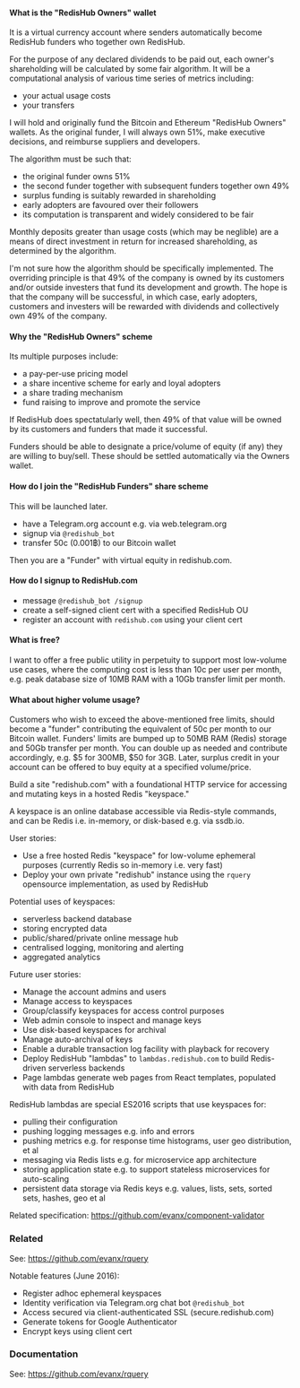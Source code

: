 
#### What is the "RedisHub Owners" wallet

It is a virtual currency account where senders automatically become RedisHub funders who together own RedisHub.

For the purpose of any declared dividends to be paid out, each owner's shareholding will be calculated by some fair algorithm. 
It will be a computational analysis of various time series of metrics including:
- your actual usage costs
- your transfers

I will hold and originally fund the Bitcoin and Ethereum "RedisHub Owners" wallets. As the original funder, I will always own 51%, make executive decisions, and reimburse suppliers and developers.

The algorithm must be such that:
- the original funder owns 51%
- the second funder together with subsequent funders together own 49%
- surplus funding is suitably rewarded in shareholding
- early adopters are favoured over their followers 
- its computation is transparent and widely considered to be fair

Monthly deposits greater than usage costs (which may be neglible) are a means of direct investment in return for increased shareholding, as determined by the algorithm.

I'm not sure how the algorithm should be specifically implemented. 
The overriding principle is that 49% of the company is owned by its customers and/or outside investers that fund its development and growth. 
The hope is that the company will be successful, in which case, early adopters, customers and investers will be rewarded with dividends and collectively own 49% of the company.


#### Why the "RedisHub Owners" scheme

Its multiple purposes include:
- a pay-per-use pricing model
- a share incentive scheme for early and loyal adopters
- a share trading mechanism
- fund raising to improve and promote the service

If RedisHub does spectatularly well, then 49% of that value will be owned by its customers and funders that made it successful.

Funders should be able to designate a price/volume of equity (if any) they are willing to buy/sell. These should be settled automatically via the Owners wallet.

#### How do I join the "RedisHub Funders" share scheme

This will be launched later. 
- have a Telegram.org account e.g. via web.telegram.org
- signup via `@redishub_bot` 
- transfer 50c (0.001฿) to our Bitcoin wallet 

Then you are a "Funder" with virtual equity in redishub.com. 


#### How do I signup to RedisHub.com

- message `@redishub_bot /signup`
- create a self-signed client cert with a specified RedisHub OU 
- register an account with `redishub.com` using your client cert


#### What is free?

I want to offer a free public utility in perpetuity to support most low-volume use cases, where the computing cost is less than 10c per user per month, e.g. peak database size of 10MB RAM with a 10Gb transfer limit per month.


#### What about higher volume usage?

Customers who wish to exceed the above-mentioned free limits, should become a "funder" contributing the equivalent of 50c per month to our Bitcoin wallet. Funders' limits are bumped up to 50MB RAM (Redis) storage and 50Gb transfer per month. You can double up as needed and contribute accordingly, e.g. $5 for 300MB, $50 for 3GB. Later, surplus credit in your account can be offered to buy equity at a specified volume/price.


Build a site "redishub.com" with a foundational HTTP service for accessing and mutating keys in a hosted Redis "keyspace."

A keyspace is an online database accessible via Redis-style commands, and can be Redis i.e. in-memory, or disk-based e.g. via ssdb.io.

User stories:
- Use a free hosted Redis "keyspace" for low-volume ephemeral purposes (currently Redis so in-memory i.e. very fast)
- Deploy your own private "redishub" instance using the `rquery` opensource implementation, as used by RedisHub

Potential uses of keyspaces:
- serverless backend database
- storing encrypted data
- public/shared/private online message hub
- centralised logging, monitoring and alerting
- aggregated analytics

Future user stories:
- Manage the account admins and users
- Manage access to keyspaces
- Group/classify keyspaces for access control purposes
- Web admin console to inspect and manage keys
- Use disk-based keyspaces for archival
- Manage auto-archival of keys
- Enable a durable transaction log facility with playback for recovery
- Deploy RedisHub "lambdas" to `lambdas.redishub.com` to build Redis-driven serverless backends
- Page lambdas generate web pages from React templates, populated with data from RedisHub

RedisHub lambdas are special ES2016 scripts that use keyspaces for:
- pulling their configuration
- pushing logging messages e.g. info and errors
- pushing metrics e.g. for response time histograms, user geo distribution, et al
- messaging via Redis lists e.g. for microservice app architecture
- storing application state e.g. to support stateless microservices for auto-scaling
- persistent data storage via Redis keys e.g. values, lists, sets, sorted sets, hashes, geo et al

Related specification: https://github.com/evanx/component-validator


### Related

See: https://github.com/evanx/rquery

Notable features (June 2016):
- Register adhoc ephemeral keyspaces
- Identity verification via Telegram.org chat bot `@redishub_bot`
- Access secured via client-authenticated SSL (secure.redishub.com)
- Generate tokens for Google Authenticator
- Encrypt keys using client cert


### Documentation

See: https://github.com/evanx/rquery
